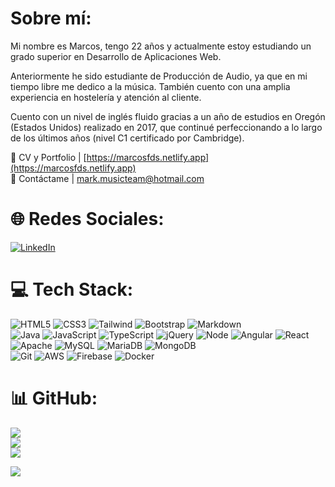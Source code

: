 # Sobre mí:
Mi nombre es Marcos, tengo 22 años y actualmente estoy estudiando un grado superior en Desarrollo de Aplicaciones Web.

Anteriormente he sido estudiante de Producción de Audio, ya que en mi tiempo libre me dedico a la música. También cuento con una amplia experiencia en hostelería y atención al cliente.

Cuento con un nivel de inglés fluido gracias a un año de estudios en Oregón (Estados Unidos) realizado en 2017, que continué perfeccionando a lo largo de los últimos años (nivel C1 certificado por Cambridge).

👤 CV y Portfolio | [https://marcosfds.netlify.app](https://marcosfds.netlify.app)<br>
📩 Contáctame | [mark.musicteam@hotmail.com](mailto:mark.musicteam@hotmail.com)


# 🌐 Redes Sociales:
[![LinkedIn](https://img.shields.io/badge/LinkedIn-%230077B5.svg?logo=linkedin&logoColor=white)](https://linkedin.com/in/sofosbars/)

# 💻 Tech Stack:
![HTML5](https://img.shields.io/badge/html5-%23E34F26.svg?style=flat&logo=html5&logoColor=white) ![CSS3](https://img.shields.io/badge/css3-%231572B6.svg?style=flat&logo=css3&logoColor=white) ![Tailwind](https://img.shields.io/badge/tailwindcss-%2338B2AC.svg?style=flat&logo=tailwind-css&logoColor=white) ![Bootstrap](https://img.shields.io/badge/bootstrap-%23563D7C.svg?style=flat&logo=bootstrap&logoColor=white) ![Markdown](https://img.shields.io/badge/markdown-%23000000.svg?style=flat&logo=markdown&logoColor=white)<br>
![Java](https://img.shields.io/badge/java-%23ED8B00.svg?style=flat&logo=java&logoColor=white) ![JavaScript](https://img.shields.io/badge/javascript-%23323330.svg?style=flat&logo=javascript&logoColor=%23F7DF1E) ![TypeScript](https://img.shields.io/badge/typescript-%23007ACC.svg?style=flat&logo=typescript&logoColor=white) ![jQuery](https://img.shields.io/badge/jquery-%230769AD.svg?style=flat&logo=jquery&logoColor=white)  ![Node](https://img.shields.io/badge/node.js-%23339933.svg?style=flat&logo=node.js&logoColor=white) ![Angular](https://img.shields.io/badge/angular-%23DD0031.svg?style=flat&logo=angular&logoColor=white) ![React](https://img.shields.io/badge/react-%2361DAFB.svg?style=flat&logo=react&logoColor=white) <br>
![Apache](https://img.shields.io/badge/apache-%23D42029.svg?style=flat&logo=apache&logoColor=white) ![MySQL](https://img.shields.io/badge/mysql-%2300f.svg?style=flat&logo=mysql&logoColor=white) ![MariaDB](https://img.shields.io/badge/MariaDB-003545?style=flat&logo=mariadb&logoColor=white) ![MongoDB](https://img.shields.io/badge/MongoDB-%234ea94b.svg?style=flat&logo=mongodb&logoColor=white) <br>
![Git](https://img.shields.io/badge/Git-%23F05032.svg?style=flat&logo=git&logoColor=white) ![AWS](https://img.shields.io/badge/AWS-%23FF9900.svg?style=flat&logo=amazon-aws&logoColor=white) ![Firebase](https://img.shields.io/badge/firebase-%23039BE5.svg?style=flat&logo=firebase) ![Docker](https://img.shields.io/badge/docker-%230db7ed.svg?style=flat&logo=docker&logoColor=white)

# 📊 GitHub:
![](https://github-readme-stats.vercel.app/api?username=marcosfdsl&theme=midnight-purple&hide_border=false&include_all_commits=false&count_private=false)<br/>
![](https://github-readme-streak-stats.herokuapp.com/?user=marcosfdsl&theme=midnight-purple&hide_border=false)<br/>
![](https://github-readme-stats.vercel.app/api/top-langs/?username=marcosfdsl&theme=midnight-purple&hide_border=false&include_all_commits=false&count_private=false&layout=compact)

[![](https://visitcount.itsvg.in/api?id=marcosfdsl&label=Visitas%20al%20perfil&color=12&icon=5&pretty=true)](https://visitcount.itsvg.in)

